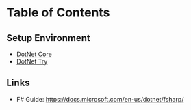 # Table of Contents

## Setup Environment

* [DotNet Core](setup/dotnet-core.md)
* [DotNet Try](setup/dotnet-try.md)

## Links

- F# Guide: https://docs.microsoft.com/en-us/dotnet/fsharp/
